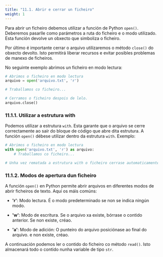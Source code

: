 ```yaml
---
title: "11.1. Abrir e cerrar un ficheiro"
weight: 1
---
```


Para abrir un ficheiro debemos utilizar a función de Python `open()`. Deberemos pasarlle como parámetros a ruta do ficheiro e o modo utilizado. Esta función devolve un obxecto que simboliza o ficheiro.

Por último é importante cerrar o arquivo utilizaremos o método `close()` do obxecto devolto. Isto permitirá liberar recursos e evitar posibles problemas de manexo de ficheiros.

No seguinte exemplo abrimos un ficheiro en modo lectura:


```python
# Abrimos o ficheiro en modo lectura
arquivo = open('arquivo.txt', 'r')

# Traballamos co ficheiro...

# Cerramos o ficheiro despois de lelo.
arquivo.close()
```

### 11.1.1. Utilizar a estrutura with

Podemos utilizar a estrutura `with`. Esta garante que o arquivo se cerre correctamente ao saír do bloque de código que abre dita estrutura. A función `open()` débese utilizar dentro da estrutura `with`. Exemplo:


```python
# Abrimos o ficheiro en modo lectura
with open('arquivo.txt', 'r') as arquivo:
    # Traballamos co ficheiro...

# Unha vez rematada a estrutura with o ficheiro cerrase automaticamente
```

### 11.1.2. Modos de apertura dun ficheiro

A función `open()` en Python permite abrir arquivos en diferentes modos de abrir ficheiros de texto. Aquí os máis comúns:

- **'r'**: Modo lectura. É o modo predeterminado se non se indica ningún modo.

- **'w'**: Modo de escritura. Se o arquivo xa existe, bórrase o contido anterior. Se non existe, créao.

- **'a'**: Modo de adición: O punteiro do arquivo posiciónase ao final do arquivo. e non existe, créao.


A continuación podemos ler o contido do ficheiro co método `read()`. Isto almacenará todo o contido nunha variable de tipo `str`.